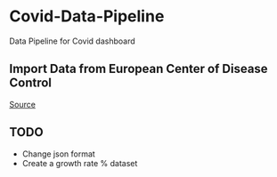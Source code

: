 # Covid-Data-Pipeline
Data Pipeline for Covid dashboard

## Import Data from European Center of Disease Control

[Source](https://ourworldindata.org/coronavirus-source-data)


## TODO

- Change json format
- Create a growth rate % dataset